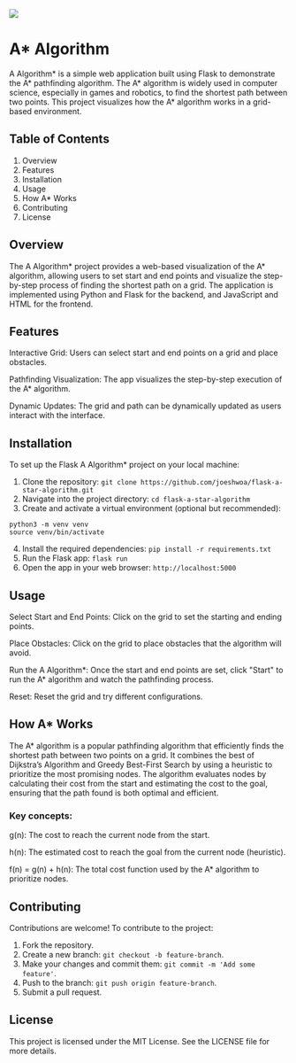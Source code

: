 <!--
[![Deploy with Vercel](https://vercel.com/button)](https://vercel.com/new/clone?repository-url=https%3A%2F%2Fgithub.com%2Fvercel%2Fexamples%2Ftree%2Fmain%2Fpython%2Fflask&demo-title=Flask%20%2B%20Vercel&demo-description=Use%20Flask%202%20on%20Vercel%20with%20Serverless%20Functions%20using%20the%20Python%20Runtime.&demo-url=https%3A%2F%2Fflask-python-template.vercel.app%2F&demo-image=https://assets.vercel.com/image/upload/v1669994156/random/flask.png)

# Flask + Vercel

This example shows how to use Flask 2 on Vercel with Serverless Functions using the [Python Runtime](https://vercel.com/docs/concepts/functions/serverless-functions/runtimes/python).

## Demo

https://flask-python-template.vercel.app/

## How it Works

This example uses the Web Server Gateway Interface (WSGI) with Flask to enable handling requests on Vercel with Serverless Functions.

## Running Locally

```bash
npm i -g vercel
vercel dev
```

Your Flask application is now available at `http://localhost:3000`.

## One-Click Deploy

Deploy the example using [Vercel](https://vercel.com?utm_source=github&utm_medium=readme&utm_campaign=vercel-examples):

[![Deploy with Vercel](https://vercel.com/button)](https://vercel.com/new/clone?repository-url=https%3A%2F%2Fgithub.com%2Fvercel%2Fexamples%2Ftree%2Fmain%2Fpython%2Fflask&demo-title=Flask%20%2B%20Vercel&demo-description=Use%20Flask%202%20on%20Vercel%20with%20Serverless%20Functions%20using%20the%20Python%20Runtime.&demo-url=https%3A%2F%2Fflask-python-template.vercel.app%2F&demo-image=https://assets.vercel.com/image/upload/v1669994156/random/flask.png)
-->
<img src="https://skillicons.dev/icons?i=python,flask" />
<br>

# A* Algorithm
A Algorithm* is a simple web application built using Flask to demonstrate the A* pathfinding algorithm. The A* algorithm is widely used in computer science, especially in games and robotics, to find the shortest path between two points. This project visualizes how the A* algorithm works in a grid-based environment.

## Table of Contents
1. Overview
2. Features
3. Installation
4. Usage
5. How A* Works
6. Contributing
7. License
   
## Overview
The A Algorithm* project provides a web-based visualization of the A* algorithm, allowing users to set start and end points and visualize the step-by-step process of finding the shortest path on a grid. The application is implemented using Python and Flask for the backend, and JavaScript and HTML for the frontend.

## Features
Interactive Grid: Users can select start and end points on a grid and place obstacles.

Pathfinding Visualization: The app visualizes the step-by-step execution of the A* algorithm.

Dynamic Updates: The grid and path can be dynamically updated as users interact with the interface.

## Installation
To set up the Flask A Algorithm* project on your local machine:

1. Clone the repository: ```git clone https://github.com/joeshwoa/flask-a-star-algorithm.git```
2. Navigate into the project directory: ```cd flask-a-star-algorithm```
3. Create and activate a virtual environment (optional but recommended):
````
python3 -m venv venv
source venv/bin/activate
````
4. Install the required dependencies: ```pip install -r requirements.txt```
5. Run the Flask app: ```flask run```
6. Open the app in your web browser: ```http://localhost:5000```
   
## Usage
Select Start and End Points: Click on the grid to set the starting and ending points.

Place Obstacles: Click on the grid to place obstacles that the algorithm will avoid.

Run the A Algorithm*: Once the start and end points are set, click "Start" to run the A* algorithm and watch the pathfinding process.

Reset: Reset the grid and try different configurations.

## How A* Works
The A* algorithm is a popular pathfinding algorithm that efficiently finds the shortest path between two points on a grid. It combines the best of Dijkstra’s Algorithm and Greedy Best-First Search by using a heuristic to prioritize the most promising nodes. The algorithm evaluates nodes by calculating their cost from the start and estimating the cost to the goal, ensuring that the path found is both optimal and efficient.

### Key concepts:

g(n): The cost to reach the current node from the start.

h(n): The estimated cost to reach the goal from the current node (heuristic).

f(n) = g(n) + h(n): The total cost function used by the A* algorithm to prioritize nodes.

## Contributing
Contributions are welcome! To contribute to the project:

1. Fork the repository.
2. Create a new branch: ```git checkout -b feature-branch```.
3. Make your changes and commit them: ```git commit -m 'Add some feature'```.
4. Push to the branch: ```git push origin feature-branch```.
5. Submit a pull request.
   
## License
This project is licensed under the MIT License. See the LICENSE file for more details.
